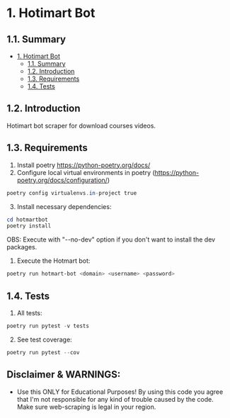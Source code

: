# 1. Hotimart Bot

## 1.1. Summary

- [1. Hotimart Bot](#1-hotimart-bot)
  - [1.1. Summary](#11-summary)
  - [1.2. Introduction](#12-introduction)
  - [1.3. Requirements](#13-requirements)
  - [1.4. Tests](#14-tests)


## 1.2. Introduction

Hotimart bot scraper for download courses videos.

## 1.3. Requirements

1. Install poetry <https://python-poetry.org/docs/>
2. Configure local virtual environments in poetry (<https://python-poetry.org/docs/configuration/>)

```powershell
poetry config virtualenvs.in-project true
```

3. Install necessary dependencies:

```powershell
cd hotmartbot
poetry install
```

OBS: Execute with "--no-dev" option if you don't want to install the dev packages.

1. Execute the Hotmart bot:

```powershell
poetry run hotmart-bot <domain> <username> <password>
```

## 1.4. Tests

1. All tests:

```powershell
poetry run pytest -v tests
```

2. See test coverage:

```powershell
poetry run pytest --cov
```

## Disclaimer & WARNINGS:

* Use this ONLY for Educational Purposes! By using this code you agree that I'm not responsible for any kind of trouble caused by the code. Make sure web-scraping is legal in your region.
